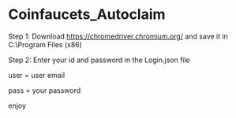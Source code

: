 # Coinfaucets_Autoclaim

Step 1:  Download https://chromedriver.chromium.org/ and save it in C:\Program Files (x86)

Step 2:
Enter your id and password in the Login.json file

user = user email

pass = your password



enjoy


